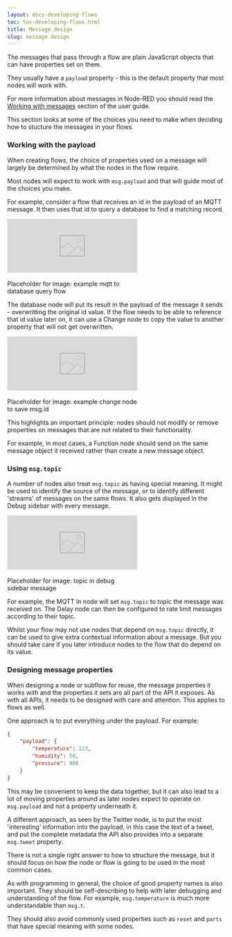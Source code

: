 ```yaml
---
layout: docs-developing-flows
toc: toc-developing-flows.html
title: Message design
slug: message design
---
```


The messages that pass through a flow are plain JavaScript objects that can have
properties set on them.

They usually have a `payload` property - this is the default property that most nodes
will work with.

For more information about messages in Node-RED you should read the [Working with messages](/docs/user-guide/messages)
section of the user guide.

This section looks at some of the choices you need to make when deciding how to
stucture the messages in your flows.

### Working with the payload

When creating flows, the choice of properties used on a message will largely
be determined by what the nodes in the flow require.

Most nodes will expect to work with `msg.payload` and that will guide most of the choices you make.

For example, consider a flow that receives an id in the payload of an MQTT message. It then uses that id to query a database to find a matching record.

<div style="width: 300px" class="figure">
  <img src="images/placeholder.png" alt="Link nodes">
  <p class="caption">Placeholder for image: example mqtt to database query flow</p>
</div>

The database node will put its result in the payload of the message it sends - overwritting the original id value. If the flow needs to be able to reference that id value later on, it can use a Change node to copy the value to another property that will not get overwritten.

<div style="width: 300px" class="figure">
  <img src="images/placeholder.png" alt="Link nodes">
  <p class="caption">Placeholder for image: example change node to save msg.id</p>
</div>


This highlights an important principle: nodes should not modify or remove properties on messages that are not related to their functionality.

For example, in most cases, a Function node should send on the same message object it received rather than create a new message object.


### Using `msg.topic`

A number of nodes also treat `msg.topic` as having special meaning. It might be used to identify the source of the message, or to identify different 'streams' of messages on the same flows. It also gets displayed in the Debug sidebar with every message.

<div style="width: 300px" class="figure">
  <img src="images/placeholder.png" alt="Link nodes">
  <p class="caption">Placeholder for image: topic in debug sidebar message</p>
</div>

For example, the MQTT In node will set `msg.topic` to topic the message was received on. The Delay node can then be configured to rate limit messages according to their topic.

Whilst your flow may not use nodes that depend on `msg.topic` directly, it can be used to give extra contextual information about a message. But you should take care if you later introduce nodes to the flow that do depend on its value.


### Designing message properties

When designing a node or subflow for reuse, the message properties it works with and the properties it sets are all part of the API it exposes. As with all APIs, it needs to be designed with care and attention. This applies to flows as well.

One approach is to put everything under the payload. For example:

```json
{
    "payload": {
        "temperature": 123,
        "humidity": 50,
        "pressure": 900
    }
}
```

This may be convenient to keep the data together, but it can also lead to a lot of moving properties around as later nodes expect to operate on `msg.payload` and not a property underneath it.

A different approach, as seen by the Twitter node, is to put the most 'interesting' information into the payload, in this case the text of a tweet, and put the complete metadata the API also provides into a separate `msg.tweet` property.

There is not a single right answer to how to structure the message, but it should focus on how the node or flow is going to be used in the most common cases.

As with programming in general, the choice of good property names is also important. They should be self-describing to help with later debugging and understanding of the flow. For example, `msg.temperature` is much more understandable than `msg.t`.

They should also avoid commonly used properties such as `reset` and `parts` that have special meaning with some nodes.